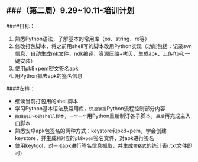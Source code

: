 ###（第二周）9.29~10.11-培训计划
----
####目标：
1.	熟悉Python语法，了解基本的常用库（os、string、re等）
2.	修改打包脚本，将之前用shell写的脚本改用Python实现（功能包括：记录svn信息、自动生成mk文件、ndk编译、资源压缩+拷贝、生成apk、上传ftp和一键安装）
3.	使用pk8+pem密文签名apk
4.	用Python抓去apk的签名信息

####安排：
-	细读当前打包用的shell脚本
-	学习Python基本语法及常用库，`快速掌握`Python流程控制部分内容
-	`按目前1～6的shell脚本`，`一个一个`用Python重新制订各子脚本，`最后`再完成主入口脚本
-	熟悉安卓apk包签名的两种方式：keystore和pk8+pem，学会创建keystore，并生成`相对应`的`pk8+pem`签名文件，对apk进行签名
-	使用keytool，对`一堆`apk进行签名信息抓取，并生成`带格式`的统计表(.txt文件即可)
